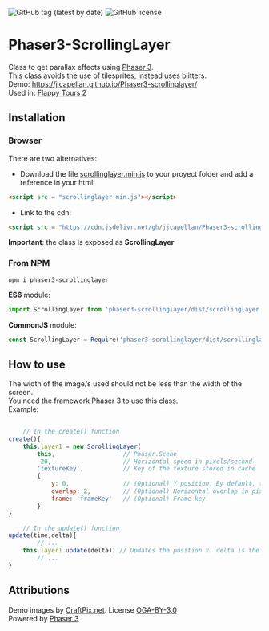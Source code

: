 ![GitHub tag (latest by date)](https://img.shields.io/github/tag-date/jjcapellan/Phaser3-scrollinglayer.svg)
![GitHub license](https://img.shields.io/github/license/jjcapellan/Phaser3-scrollinglayer.svg)
# Phaser3-ScrollingLayer
Class to get parallax effects using [Phaser 3](https://github.com/photonstorm/phaser).  
This class avoids the use of tilesprites, instead uses blitters.  
Demo: https://jjcapellan.github.io/Phaser3-scrollinglayer/  
Used in: [Flappy Tours 2](https://jjcapellan.github.io/flappytours2/)
## Installation
### Browser
There are two alternatives:
* Download the file [scrollinglayer.min.js](https://cdn.jsdelivr.net/gh/jjcapellan/Phaser3-scrollinglayer@2.0.1/dist/scrollinglayer.min.js) to your proyect folder and add a reference in your html:
```html
<script src = "scrollinglayer.min.js"></script>
```  
* Link to the cdn:
```html
<script src = "https://cdn.jsdelivr.net/gh/jjcapellan/Phaser3-scrollinglayer@2.0.1/dist/scrollinglayer.min.js"></script>
```  
**Important**: the class is exposed as **ScrollingLayer**
### From NPM
```
npm i phaser3-scrollinglayer
```
**ES6** module:
```js
import ScrollingLayer from 'phaser3-scrollinglayer/dist/scrollinglayer.esm.js';
```
**CommonJS** module:
```js
const ScrollingLayer = Require('phaser3-scrollinglayer/dist/scrollinglayer.cjs.js');
```


## How to use
The width of the image/s used should not be less than the width of the screen.  
You need the framework Phaser 3 to use this class.  
Example:
```javascript
    
    // In the create() function
create(){
    this.layer1 = new ScrollingLayer(
        this,                   // Phaser.Scene
        -20,                    // Horizontal speed in pixels/second
        'textureKey',           // Key of the texture stored in cache
        {
            y: 0,               // (Optional) Y position. By default, texture is positioned at bottom.
            overlap: 2,         // (Optional) Horizontal overlap in pixels (default 1). Prevents empty spaces between images.
            frame: 'frameKey'   // (Optional) Frame key.
        }
}

    // In the update() function
update(time,delta){
        // ...
    this.layer1.update(delta); // Updates the position x. delta is the duration of the last game step.
        // ...
}
```

## Attributions
Demo images by [CraftPix.net](https://opengameart.org/users/craftpixnet-2d-game-assets). License [OGA-BY-3.0](http://static.opengameart.org/OGA-BY-3.0.txt)  
Powered by [Phaser 3](https://github.com/photonstorm/phaser)



